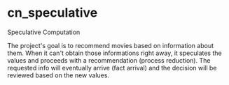 # cn_speculative
Speculative Computation

The project's goal is to recommend movies based on information about them.
When it can't obtain those informations right away, it speculates the values and proceeds with a recommendation (process reduction).
The requested info will eventually arrive (fact arrival) and the decision will be reviewed based on the new values.
